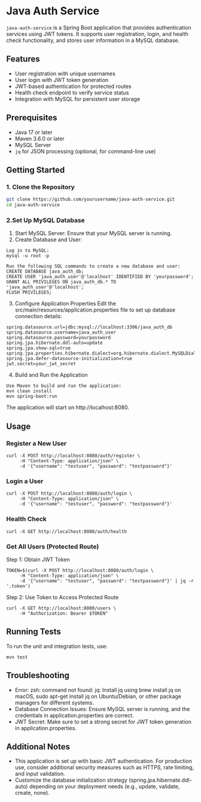 # Java Auth Service

`java-auth-service` is a Spring Boot application that provides authentication services using JWT tokens. It supports user registration, login, and health check functionality, and stores user information in a MySQL database.

## Features

- User registration with unique usernames
- User login with JWT token generation
- JWT-based authentication for protected routes
- Health check endpoint to verify service status
- Integration with MySQL for persistent user storage

## Prerequisites

- Java 17 or later
- Maven 3.6.0 or later
- MySQL Server
- `jq` for JSON processing (optional, for command-line use)

## Getting Started

### 1. Clone the Repository

```bash
git clone https://github.com/yourusername/java-auth-service.git
cd java-auth-service
```

### 2.Set Up MySQL Database
1. Start MySQL Server: Ensure that your MySQL server is running.
2. Create Database and User:
```
Log in to MySQL:
mysql -u root -p

Run the following SQL commands to create a new database and user:
CREATE DATABASE java_auth_db;
CREATE USER 'java_auth_user'@'localhost' IDENTIFIED BY 'yourpassword';
GRANT ALL PRIVILEGES ON java_auth_db.* TO 'java_auth_user'@'localhost';
FLUSH PRIVILEGES;
```
3. Configure Application Properties
   Edit the src/main/resources/application.properties file to set up database connection details:

```
spring.datasource.url=jdbc:mysql://localhost:3306/java_auth_db
spring.datasource.username=java_auth_user
spring.datasource.password=yourpassword
spring.jpa.hibernate.ddl-auto=update
spring.jpa.show-sql=true
spring.jpa.properties.hibernate.dialect=org.hibernate.dialect.MySQLDialect
spring.jpa.defer-datasource-initialization=true
jwt.secret=your_jwt_secret
```

4. Build and Run the Application
```
Use Maven to build and run the application:
mvn clean install
mvn spring-boot:run
```
The application will start on http://localhost:8080.

## Usage
### Register a New User
```
curl -X POST http://localhost:8080/auth/register \
     -H "Content-Type: application/json" \
     -d '{"username": "testuser", "password": "testpassword"}'
```

### Login a User
```
curl -X POST http://localhost:8080/auth/login \
     -H "Content-Type: application/json" \
     -d '{"username": "testuser", "password": "testpassword"}'
```

### Health Check
```
curl -X GET http://localhost:8080/auth/health
```

### Get All Users (Protected Route)
Step 1: Obtain JWT Token
```
TOKEN=$(curl -X POST http://localhost:8080/auth/login \
     -H "Content-Type: application/json" \
     -d '{"username": "testuser", "password": "testpassword"}' | jq -r '.token')
```

Step 2: Use Token to Access Protected Route
```
curl -X GET http://localhost:8080/users \
     -H "Authorization: Bearer $TOKEN"
```

## Running Tests
To run the unit and integration tests, use:
```
mvn test
```

## Troubleshooting
- Error: zsh: command not found: jq: Install jq using brew install jq on macOS, sudo apt-get install jq on Ubuntu/Debian, or other package managers for different systems.
- Database Connection Issues: Ensure MySQL server is running, and the credentials in application.properties are correct.
- JWT Secret: Make sure to set a strong secret for JWT token generation in application.properties.

## Additional Notes
- This application is set up with basic JWT authentication. For production use, consider additional security measures such as HTTPS, rate limiting, and input validation.
- Customize the database initialization strategy (spring.jpa.hibernate.ddl-auto) depending on your deployment needs (e.g., update, validate, create, none).